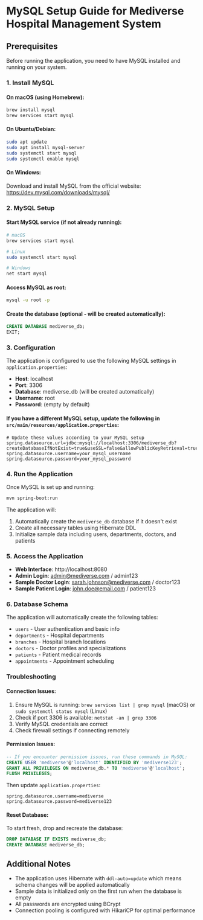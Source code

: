 # MySQL Setup Guide for Mediverse Hospital Management System

## Prerequisites

Before running the application, you need to have MySQL installed and running on your system.

### 1. Install MySQL

#### On macOS (using Homebrew):
```bash
brew install mysql
brew services start mysql
```

#### On Ubuntu/Debian:
```bash
sudo apt update
sudo apt install mysql-server
sudo systemctl start mysql
sudo systemctl enable mysql
```

#### On Windows:
Download and install MySQL from the official website: https://dev.mysql.com/downloads/mysql/

### 2. MySQL Setup

#### Start MySQL service (if not already running):
```bash
# macOS
brew services start mysql

# Linux
sudo systemctl start mysql

# Windows
net start mysql
```

#### Access MySQL as root:
```bash
mysql -u root -p
```

#### Create the database (optional - will be created automatically):
```sql
CREATE DATABASE mediverse_db;
EXIT;
```

### 3. Configuration

The application is configured to use the following MySQL settings in `application.properties`:

- **Host**: localhost
- **Port**: 3306
- **Database**: mediverse_db (will be created automatically)
- **Username**: root
- **Password**: (empty by default)

#### If you have a different MySQL setup, update the following in `src/main/resources/application.properties`:

```properties
# Update these values according to your MySQL setup
spring.datasource.url=jdbc:mysql://localhost:3306/mediverse_db?createDatabaseIfNotExist=true&useSSL=false&allowPublicKeyRetrieval=true&serverTimezone=UTC
spring.datasource.username=your_mysql_username 
spring.datasource.password=your_mysql_password
```

### 4. Run the Application

Once MySQL is set up and running:

```bash
mvn spring-boot:run
```

The application will:
1. Automatically create the `mediverse_db` database if it doesn't exist
2. Create all necessary tables using Hibernate DDL
3. Initialize sample data including users, departments, doctors, and patients

### 5. Access the Application

- **Web Interface**: http://localhost:8080
- **Admin Login**: admin@mediverse.com / admin123
- **Sample Doctor Login**: sarah.johnson@mediverse.com / doctor123
- **Sample Patient Login**: john.doe@email.com / patient123

### 6. Database Schema

The application will automatically create the following tables:
- `users` - User authentication and basic info
- `departments` - Hospital departments
- `branches` - Hospital branch locations
- `doctors` - Doctor profiles and specializations
- `patients` - Patient medical records
- `appointments` - Appointment scheduling

### Troubleshooting

#### Connection Issues:
1. Ensure MySQL is running: `brew services list | grep mysql` (macOS) or `sudo systemctl status mysql` (Linux)
2. Check if port 3306 is available: `netstat -an | grep 3306`
3. Verify MySQL credentials are correct
4. Check firewall settings if connecting remotely

#### Permission Issues:
```sql
-- If you encounter permission issues, run these commands in MySQL:
CREATE USER 'mediverse'@'localhost' IDENTIFIED BY 'mediverse123';
GRANT ALL PRIVILEGES ON mediverse_db.* TO 'mediverse'@'localhost';
FLUSH PRIVILEGES;
```

Then update `application.properties`:
```properties
spring.datasource.username=mediverse
spring.datasource.password=mediverse123
```

#### Reset Database:
To start fresh, drop and recreate the database:
```sql
DROP DATABASE IF EXISTS mediverse_db;
CREATE DATABASE mediverse_db;
```

## Additional Notes

- The application uses Hibernate with `ddl-auto=update` which means schema changes will be applied automatically
- Sample data is initialized only on the first run when the database is empty
- All passwords are encrypted using BCrypt
- Connection pooling is configured with HikariCP for optimal performance
